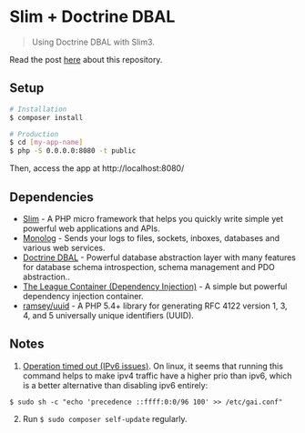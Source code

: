 # Slim + Doctrine DBAL

> Using Doctrine DBAL with Slim3.

Read the post [here](https://www.codementor.io/lautiamkok/using-eloquent-doctrine-dbal-or-medoo-with-slim-3-byr7kyj59) about this repository.

## Setup

``` bash
# Installation
$ composer install

# Production
$ cd [my-app-name]
$ php -S 0.0.0.0:8080 -t public
```

Then, access the app at http://localhost:8080/

## Dependencies

* [Slim](https://www.slimframework.com/docs/) - A PHP micro framework that helps you quickly write simple yet powerful web applications and APIs.
* [Monolog](https://github.com/Seldaek/monolog) - Sends your logs to files, sockets, inboxes, databases and various web services.
* [Doctrine DBAL](https://github.com/doctrine/dbal) - Powerful database abstraction layer with many features for database schema introspection, schema management and PDO abstraction..
* [The League Container (Dependency Injection)](https://github.com/thephpleague/container) - A simple but powerful dependency injection container.
* [ramsey/uuid](https://github.com/ramsey/uuid) - A PHP 5.4+ library for generating RFC 4122 version 1, 3, 4, and 5 universally unique identifiers (UUID).

## Notes

1. [Operation timed out (IPv6 issues)](https://getcomposer.org/doc/articles/troubleshooting.md#operation-timed-out-ipv6-issues-). On linux, it seems that running this command helps to make ipv4 traffic have a higher prio than ipv6, which is a better alternative than disabling ipv6 entirely:

`$ sudo sh -c "echo 'precedence ::ffff:0:0/96 100' >> /etc/gai.conf"`

2. Run `$ sudo composer self-update` regularly.
